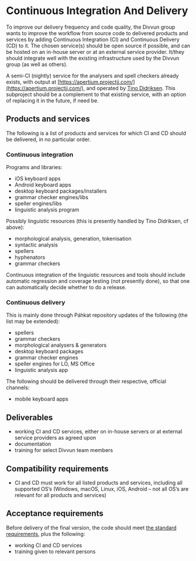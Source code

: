 # Continuous Integration And Delivery

To improve our delivery frequency and code quality, the Divvun group wants to improve the workflow from source code to delivered products and services by adding Continuous Integration (CI) and Continuous Delivery (CD) to it. The chosen service(s) should be open source if possible, and can be hosted on an in-house server or at an external service provider. It/they should integrate well with the existing infrastructure used by the Divvun group (as well as others).

A semi-CI (nightly) service for the analysers and spell checkers already exists, with output at [https://apertium.projectjj.com/](https://apertium.projectjj.com/), and operated by [Tino Didriksen](https://stackoverflow.com/cv/tinodidriksen). This subproject should be a complement to that existing service, with an option of replacing it in the future, if need be.

## Products and services

The following is a list of products and services for which CI and CD should be delivered, in no particular order.

### Continuous integration

Programs and libraries:

* iOS keyboard apps
* Android keyboard apps
* desktop keyboard packages/installers
* grammar checker engines/libs
* speller engines/libs
* linguistic analysis program

Possibly linguistic resources (this is presently handled by Tino Didriksen, cf above):

* morphological analysis, generation, tokenisation
* syntactic analysis
* spellers
* hyphenators
* grammar checkers

Continuous integration of the linguistic resources and tools should include automatic regression and coverage testing (not presently done), so that one can automatically decide whether to do a release.

### Continuous delivery

This is mainly done through Páhkat repository updates of the following (the list may be extended):

* spellers
* grammar checkers
* morphological analysers & generators
* desktop keyboard packages
* grammar checker engines
* speller engines for LO, MS Office
* linguistic analysis app

The following should be delivered through their respective, official channels:

* mobile keyboard apps

## Deliverables

* working CI and CD services, either on in-house servers or at external service providers as agreed upon
* documentation
* training for select Divvun team members

## Compatibility requirements

* CI and CD must work for all listed products and services, including all supported OS’s (Windows, macOS, Linux, iOS, Android – not all OS’s are relevant for all products and services)

## Acceptance requirements

Before delivery of the final version, the code should meet [the standard requirements](GeneralInfo.md), plus the following:

* working CI and CD services
* training given to relevant persons
